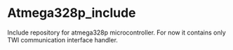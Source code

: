 # Atmega328p_include
Include repository for atmega328p microcontroller. For now it contains only TWI communication interface handler.

